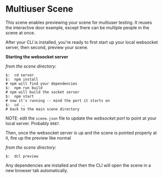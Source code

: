 # Multiuser Scene

This scene enables previewing your scene for multiuser testing. It reuses the interactive door example, except there can be multiple people in the scene at once.

After your CLI is installed, you're ready to first start up your local websocket server, then second, preview your scene.

**Starting the websocket server**

_from the scene directory:_

```
$:  cd server
$:  npm install
# npm will find your dependencies
$:  npm run build
# npm will build the socket server
$:  npm start
# now it's running -- mind the port it starts on
$:  cd ..
# back to the main scene directory
```

NOTE: edit the `scene.json` file to update the _websocket port_ to point at your local server. Probably `8087`.

Then, once the websocket server is up and the scene is pointed properly at it, fire up the preview like normal

_from the scene directory:_

```
$:  dcl preview
```

Any dependencies are installed and then the CLI will open the scene in a new browser tab automatically.
